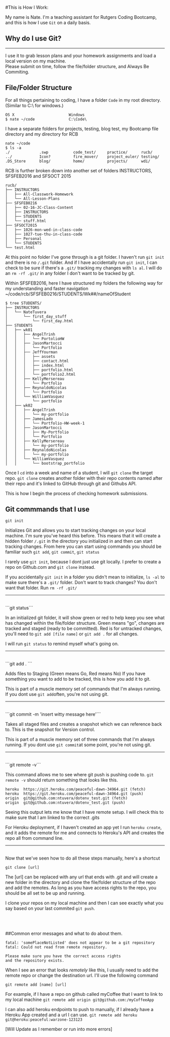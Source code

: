 #This is How I Work:

 My name is Nate.  I'm a teaching assistant for Rutgers Coding Bootcamp, and this is how I use ```Git``` on a daily basis.

## Why do I use Git?
--------------------
I use it to grab lesson plans and your homework assignments and load a local version on my machine.  
Please submit on time, follow the file/folder structure, and Always Be Commiting.
  


## File/Folder Structure


For all things pertaining to coding, I have a folder ```Code``` in my root directory.  (Similar to C:\ for windows.)

```
OS X				     	Windows
$ nate ~/code           	C:\Code\
```

I have a separate folders for projects, testing, blog test, my Bootcamp file directory and my directory for RCB

```
nate ~/code
$ ls -a
./             .swp           code_test/     practice/      rucb/
../            Icon?          fire_mover/    project_euler/ testing/
.DS_Store      blog/          home/          projects/      wdi/
```

RCB is further broken down into another set of folders INSTRUCTORS, SFSFEB2016 and SFSOCT 2015

```
rucb/
├── INSTRUCTORS
│   ├── All-Classwork-Homework
│   └── All-Lesson-Plans
├── SFSFEB0216
│   ├── 02-16-JC-Class-Content
│   ├── INSTRUCTORS
│   ├── STUDENTS
│   └── stuff.html
├── SFSOCT2015
│   ├── 1026-mon-wed-in-class-code
│   ├── 1027-tue-thu-in-class-code
│   ├── Personal
│   └── STUDENTS
└── test.html
```

At this point no folder I've gone through is a git folder. I haven't run ```git init``` and there is no ```/.git``` folder.  And if I have accidentally run ```git init```, I can check to be sure if there's a ```.git/``` tracking my changes with ```ls al```.  I will do an ```rm -rf .git/``` in any folder I don't want to be tracked by git.


Within SFSFEB2016, here I have structured my folders the following way for my understanding and faster navigation ~/code/rcb/SFSFEB0216/STUDENTS/Wk##/nameOfStudent

```
$ tree STUDENTS/
├── INSTRUCTORS
│   └── NateTuvera
│       └── first_day_stuff
│           └── first_day.html
├── STUDENTS
│   ├── wk01
│   │   ├── AngelTrinh
│   │   │   └── PortolioHW
│   │   ├── JasonMartocci
│   │   │   └── Portfolio
│   │   ├── JeffYourman
│   │   │   ├── assets
│   │   │   ├── contact.html
│   │   │   ├── index.html
│   │   │   ├── portfolio.html
│   │   │   └── portfolio2.html
│   │   ├── KellyMersereau
│   │   │   └── Portfolio
│   │   ├── ReynaldoNicolas
│   │   │   └── Portfolio
│   │   └── WilliamVasquez
│   │       └── portfolio
│   ├── wk02
│   │   ├── AngelTrinh
│   │   │   └── my-portfolio
│   │   ├── JamesLado
│   │   │   └── Portfolio-HW-week-1
│   │   ├── JasonMartocci
│   │   │   ├── My-Portfolio
│   │   │   └── Portfolio
│   │   ├── KellyMersereau
│   │   │   └── my-portfolio
│   │   ├── ReynaldoNicolas
│   │   │   └── my-portfolio
│   │   └── WilliamVasquez
│   │       └── bootstrap_portfolio
```

Once I ```cd``` into a week and name of a student, I will ```git clone``` the target repo.  ```git clone``` creates another folder with their repo contents named after their repo and it's linked to GitHub through git and Githubs API.

This is how I begin the process of checking homework submissions.



## Git commmands that I use

```git init```

Initializes Git and allows you to start tracking changes on your local machine.  I'm sure you've heard this before.  This means that it will create a hidden folder ```/.git``` in the directory you initialized in and then can start tracking changes.  From here you can start using commands you should be familiar such ```git add```, ```git commit```, ```git status```

I rarely use ```git init```, because I dont just use git locally.  I prefer to create a repo on Github.com and ```git clone``` instead.

If you accidentally ```git init``` in a folder you didn't mean to initialize, ```ls -al``` to make sure there's a ```.git/``` folder.  Don't want to track changes?  You don't want that folder.  Run ```rm -rf .git/```
***
<br>
```git status```

In an initialized git folder, it will show green or red to help keep you see what has changed within the file/folder structure.  Green means "go", changes are tracked and staged (ready to be committed).  Red is for untracked changes, you'll need to ```git add [file name]``` or ```git add .``` for all changes.

I will run ```git status``` to remind myself what's going on.  
***
<br>
```git add . ```

Adds files to Staging (Green means Go, Red means No)  If you have something you want to add to be tracked, this is how you add it to git.

This is part of a muscle memory set of commands that I'm always running.  If you dont use ```git add```often, you're not using git.
***
<br>
```git commit -m 'insert witty message here'```


Takes all staged files and creates a snapshot which we can reference back to.  This is the snapshot for Version control.  

This is part of a muscle memory set of three commands that I'm always running.  If you dont use ```git commit```at some point, you're not using git.
***
<br>
```git remote -v```

This command allows me to see where git push is pushing code to.  ```git remote -v``` should return something that looks like this.

```
heroku	https://git.heroku.com/peaceful-dawn-34964.git (fetch)
heroku	https://git.heroku.com/peaceful-dawn-34964.git (push)
origin	git@github.com:ntuvera/dotenv_test.git (fetch)
origin	git@github.com:ntuvera/dotenv_test.git (push)

```
Seeing this output lets me know that I have remote setup.  I will check this to make sure that I am linked to the correct .gits 

For Heroku deployment, if I haven't created an app yet I run ```heroku create```, and it adds the remote for me and connects to Heroku's API and creates the repo all from command line.
***
<br>
Now that we've seen how to do all these steps manually, here's a shortcut

```git clone [url]```

The [url] can be replaced with any url that ends with .git and will create a new folder in the directory and clone the file/folder structure of the repo and add the remotes.  As long as you have access rights to the repo, you should be all set to be up and running.

I clone your repos on my local machine and then I can see exactly what you say based on your last commited ```git push```.  

<br>
<br>



##Common error messages and what to do about them.

```
fatal: 'somePlaceNotListed' does not appear to be a git repository
fatal: Could not read from remote repository.

Please make sure you have the correct access rights
and the repository exists.
```
When I see an error that looks _remotely_ like this, I usually need to add the remote repo or change the destination url.  I'll use the following command

```git remote add [name] [url]```

For example, if I have a repo on github called myCoffee that I want to link to my local machine 
```git remote add origin git@github.com:/myCoffeeApp```

I can also add heroku endpoints to push to manually, if I already have a Heroku App created and a url I can use.
```git remote add heroku git@heroku:peaceful:warzone-123123```



[Will Update as I remember or run into more errors]



